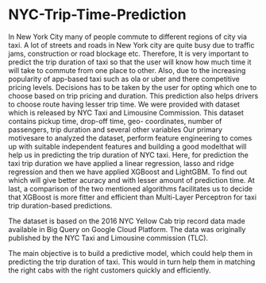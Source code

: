 # NYC-Trip-Time-Prediction
In New York City many of people commute to different regions of city via taxi. A lot of streets and roads in New York city are quite busy due to traffic jams, construction or road blockage etc. Therefore, It is very important to predict the trip duration of taxi so that the user will know how much time it will take to commute from one place to other. Also, due to the increasing popularity of app-based taxi such as ola or uber and there competitive pricing levels. Decisions has to be taken by the user for opting which one to choose based on trip pricing and duration. This prediction also helps drivers to choose route having lesser trip time. We were provided with dataset which is released by NYC Taxi and Limousine Commission. This dataset contains pickup time, drop-off time, geo- coordinates, number of passengers, trip duration and several other variables Our primary motivesare to analyzed the dataset, perform feature engineering to comes up with suitable independent features and building a good modelthat will help us in predicting the trip duration of NYC taxi. Here, for prediction the taxi trip duration we have applied a linear regression, lasso and ridge regression and then we have applied XGBoost and LightGBM. To find out which will give better acuracy and with lesser amount of prediction time. At last, a comparison of the two mentioned algorithms facilitates us to decide that XGBoost is more fitter and efficient than Multi-Layer Perceptron for taxi trip duration-based predictions.


The dataset is based on the 2016 NYC Yellow Cab trip record data made available in Big Query on Google Cloud Platform. The data was originally published by the NYC Taxi and Limousine commission (TLC).



The main objective is to build a predictive model, which could help them in predicting the trip duration of taxi. This would in turn help them in matching the right cabs with the right customers quickly and efficiently.
